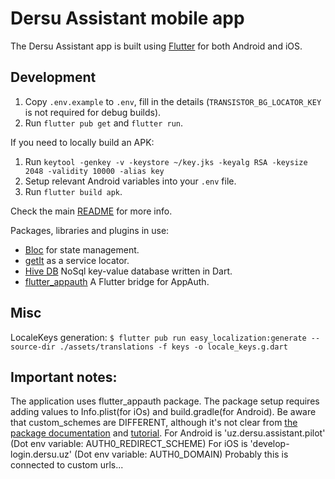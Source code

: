 # Dersu Assistant mobile app

The Dersu Assistant app is built using [Flutter](https://flutter.dev/) for both Android and iOS.

## Development

1. Copy `.env.example` to `.env`, fill in the details (`TRANSISTOR_BG_LOCATOR_KEY` is not required for debug builds). 
2. Run `flutter pub get` and `flutter run`.


If you need to locally build an APK:

1. Run `keytool -genkey -v -keystore ~/key.jks -keyalg RSA -keysize 2048 -validity 10000 -alias key`
2. Setup relevant Android variables into your `.env` file.
3. Run `flutter build apk`.

Check the main [README](../readme.md) for more info.

Packages, libraries and plugins in use:

- [Bloc](https://bloclibrary.dev) for state management.
- [getIt](https://github.com/fluttercommunity/get_it) as a service locator.
- [Hive DB](https://docs.hivedb.dev) NoSql key-value database written in Dart.
- [flutter_appauth](https://pub.dev/packages/flutter_appauth) A Flutter bridge for AppAuth. 

## Misc

LocaleKeys generation: 
`$ flutter pub run easy_localization:generate --source-dir ./assets/translations -f keys -o locale_keys.g.dart`

## Important notes:

The application uses flutter_appauth package. 
The package setup requires adding values to Info.plist(for iOs) and build.gradle(for Android).
Be aware that custom_schemes are DIFFERENT, although it's not clear from [the package documentation](https://pub.dev/packages/flutter_appauth) and [tutorial](https://auth0.com/blog/get-started-with-flutter-authentication/).
For Android is 'uz.dersu.assistant.pilot' (Dot env variable: AUTH0_REDIRECT_SCHEME)
For iOS is 'develop-login.dersu.uz' (Dot env variable: AUTH0_DOMAIN)
Probably this is connected to custom urls...
